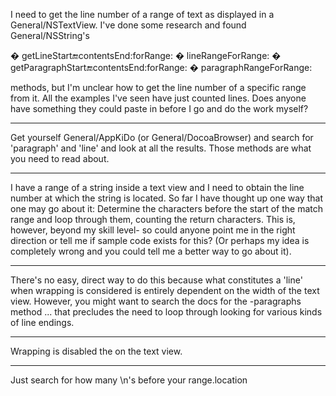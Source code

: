 I need to get the line number of a range of text as displayed in a General/NSTextView. I've done some research and found General/NSString's 

    
� getLineStart:end:contentsEnd:forRange:
� lineRangeForRange:
� getParagraphStart:end:contentsEnd:forRange:
� paragraphRangeForRange:


methods, but I'm unclear how to get the line number of a specific range from it. All the examples I've seen have just counted lines. Does anyone have something they could paste in before I go and do the work myself?

----

Get yourself General/AppKiDo (or General/DocoaBrowser) and search for 'paragraph' and 'line' and look at all the results. Those methods are what you need to read about.

----

I have a range of a string inside a text view and I need to obtain the line number at which the string is located.  So far I have thought up one way that one may go about it: Determine the characters before the start of the match range and loop through them, counting the return characters.  This is, however, beyond my skill level- so could anyone point me in the right direction or tell me if sample code exists for this?  (Or perhaps my idea is completely wrong and you could tell me a better way to go about it).

----

There's no easy, direct way to do this because what constitutes a 'line' when wrapping is considered is entirely dependent on the width of the text view. However, you might want to search the docs for the     -paragraphs method ... that precludes the need to loop through looking for various kinds of line endings.

----
Wrapping is disabled the on the text view.

----
Just search for how many \n's before your range.location